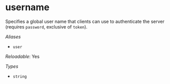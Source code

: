 # username

Specifies a global user name that clients can use to authenticate
the server (requires `password`, exclusive of `token`).

*Aliases*

- `user`


*Reloadable*: Yes

*Types*

- `string`


